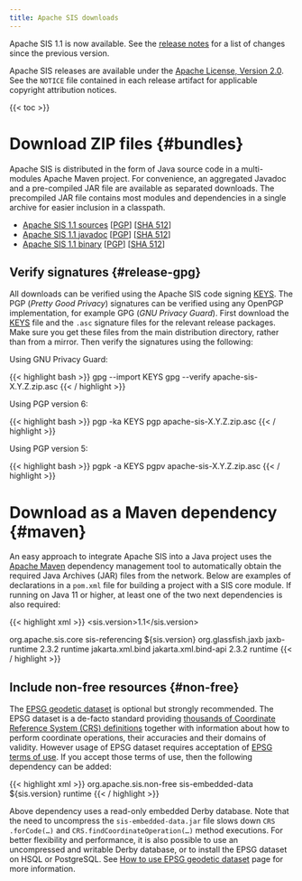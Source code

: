 ```yaml
---
title: Apache SIS downloads
---
```


Apache SIS 1.1 is now available.
See the [release notes](release-notes/1.1.html) for a list of changes since the previous version.

Apache SIS releases are available under the [Apache License, Version 2.0][license].
See the `NOTICE` file contained in each release artifact for applicable copyright attribution notices.

{{< toc >}}

# Download ZIP files    {#bundles}

Apache SIS is distributed in the form of Java source code in a multi-modules Apache Maven project.
For convenience, an aggregated Javadoc and a pre-compiled JAR file are available as separated downloads.
The precompiled JAR file contains most modules and dependencies in a single archive for easier inclusion
in a classpath.

* [Apache SIS 1.1 sources][src] \[[PGP][src-PGP]\] \[[SHA 512][src-SHA]\]
* [Apache SIS 1.1 javadoc][doc] \[[PGP][doc-PGP]\] \[[SHA 512][doc-SHA]\]
* [Apache SIS 1.1 binary][bin]  \[[PGP][bin-PGP]\] \[[SHA 512][bin-SHA]\]

## Verify signatures    {#release-gpg}

All downloads can be verified using the Apache SIS code signing [KEYS][keys].
The PGP (_Pretty Good Privacy_) signatures can be verified using any OpenPGP implementation, for example GPG (_GNU Privacy Guard_).
First download the [KEYS][keys] file and the `.asc` signature files for the relevant release packages.
Make sure you get these files from the main distribution directory, rather than from a mirror.
Then verify the signatures using the following:

Using GNU Privacy Guard:

{{< highlight bash >}}
gpg --import KEYS
gpg --verify apache-sis-X.Y.Z.zip.asc
{{< / highlight >}}

Using PGP version 6:

{{< highlight bash >}}
pgp -ka KEYS
pgp apache-sis-X.Y.Z.zip.asc
{{< / highlight >}}

Using PGP version 5:

{{< highlight bash >}}
pgpk -a KEYS
pgpv apache-sis-X.Y.Z.zip.asc
{{< / highlight >}}

# Download as a Maven dependency    {#maven}

An easy approach to integrate Apache SIS into a Java project uses the [Apache Maven][maven]
dependency management tool to automatically obtain the required Java Archives (JAR) files from the network.
Below are examples of declarations in a `pom.xml` file for building a project with a SIS core module.
If running on Java 11 or higher, at least one of the two next dependencies is also required:

{{< highlight xml >}}
<properties>
  <sis.version>1.1</sis.version>
</properties>

<dependencies>
  <dependency>
    <groupId>org.apache.sis.core</groupId>
    <artifactId>sis-referencing</artifactId>
    <version>${sis.version}</version>
  </dependency>
</dependencies>

<!-- The following dependency can be omitted on Java 8 (unconditionally), or
     on Java 9 and 10 if the "--add-modules java.xml.bind" option is used. -->
<dependency>
  <groupId>org.glassfish.jaxb</groupId>
  <artifactId>jaxb-runtime</artifactId>
  <version>2.3.2</version>
  <scope>runtime</scope>
</dependency>

<!-- Above JAXB dependency can be replaced by the following dependency
     if no XML (un)marshalling is wanted. This dependency is lighter. -->
<dependency>
  <groupId>jakarta.xml.bind</groupId>
  <artifactId>jakarta.xml.bind-api</artifactId>
  <version>2.3.2</version>
  <scope>runtime</scope>
</dependency>
{{< / highlight >}}

## Include non-free resources    {#non-free}

The [EPSG geodetic dataset][EPSG] is optional but strongly recommended.
The EPSG dataset is a de-facto standard providing
[thousands of Coordinate Reference System (CRS) definitions](tables/CoordinateReferenceSystems.html)
together with information about how to perform coordinate operations, their accuracies and their domains of validity.
However usage of EPSG dataset requires acceptation of [EPSG terms of use][EPSG-ToU].
If you accept those terms of use, then the following dependency can be added:

{{< highlight xml >}}
<dependencies>
  <dependency>
    <groupId>org.apache.sis.non-free</groupId>
    <artifactId>sis-embedded-data</artifactId>
    <version>${sis.version}</version>
    <scope>runtime</scope>
  </dependency>
</dependencies>
{{< / highlight >}}

Above dependency uses a read-only embedded Derby database.
Note that the need to uncompress the `sis-embedded-data.jar` file
slows down `CRS​.forCode(…)` and `CRS​.findCoordinateOperation(…)` method executions.
For better flexibility and performance, it is also possible to use an uncompressed
and writable Derby database, or to install the EPSG dataset on HSQL or PostgreSQL.
See [How to use EPSG geodetic dataset](epsg.html) page for more information.

[maven]:    http://maven.apache.org/
[keys]:     https://www.apache.org/dist/sis/KEYS
[license]:  http://www.apache.org/licenses/LICENSE-2.0
[src]:      http://www.apache.org/dyn/closer.cgi/sis/1.1/apache-sis-1.1-src.zip
[doc]:      http://www.apache.org/dyn/closer.cgi/sis/1.1/apache-sis-1.1-doc.zip
[bin]:      http://www.apache.org/dyn/closer.cgi/sis/1.1/apache-sis-1.1-bin.zip
[src-PGP]:  https://www.apache.org/dist/sis/1.1/apache-sis-1.1-src.zip.asc
[doc-PGP]:  https://www.apache.org/dist/sis/1.1/apache-sis-1.1-doc.zip.asc
[bin-PGP]:  https://www.apache.org/dist/sis/1.1/apache-sis-1.1-bin.zip.asc
[src-SHA]:  https://www.apache.org/dist/sis/1.1/apache-sis-1.1-src.zip.sha512
[doc-SHA]:  https://www.apache.org/dist/sis/1.1/apache-sis-1.1-doc.zip.sha512
[bin-SHA]:  https://www.apache.org/dist/sis/1.1/apache-sis-1.1-bin.zip.sha512
[EPSG]:     https://epsg.org/
[EPSG-ToU]: https://epsg.org/terms-of-use.html
